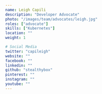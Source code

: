 ```yaml
---
name: Leigh Capili
description: "Developer Advocate"
photo: "/images/team/advocates/leigh.jpg"
roles: ["advocate"]
skills: ["Kubernetes"]
location: ""
weight: 1

# Social Media
twitter: "capileigh"
website: ""
facebook: ""
linkedin: ""
github: "stealthybox"
pinterest: ""
instagram: ""
youtube: ""
---
```




<!--more-->
